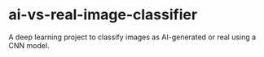 # ai-vs-real-image-classifier
A deep learning project to classify images as AI-generated or real using a CNN model.
